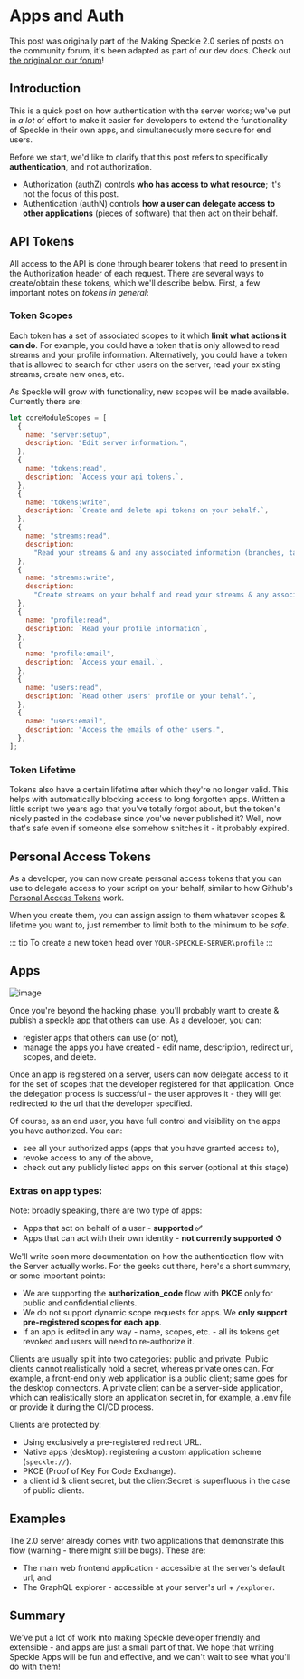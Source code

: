 # Apps and Auth

This post was originally part of the Making Speckle 2.0 series of posts on the community forum, it's been adapted as part of our dev docs. Check out [the original on our forum](https://speckle.community/t/apps-authn-speckle-2-0/961)!

## Introduction

This is a quick post on how authentication with the server works; we've put in _a lot_ of effort to make it easier for developers to extend the functionality of Speckle in their own apps, and simultaneously more secure for end users.

Before we start, we'd like to clarify that this post refers to specifically **authentication**, and not authorization.

- Authorization (authZ) controls **who has access to what resource**; it's not the focus of this post.
- Authentication (authN) controls **how a user can delegate access to other applications** (pieces of software) that then act on their behalf.

## API Tokens

All access to the API is done through bearer tokens that need to present in the Authorization header of each request. There are several ways to create/obtain these tokens, which we'll describe below. First, a few important notes on _tokens in general_:

### Token Scopes

Each token has a set of associated scopes to it which **limit what actions it can do**. For example, you could have a token that is only allowed to read streams and your profile information. Alternatively, you could have a token that is allowed to search for other users on the server, read your existing streams, create new ones, etc.

As Speckle will grow with functionality, new scopes will be made available. Currently there are:

```js
let coreModuleScopes = [
  {
    name: "server:setup",
    description: "Edit server information.",
  },
  {
    name: "tokens:read",
    description: `Access your api tokens.`,
  },
  {
    name: "tokens:write",
    description: `Create and delete api tokens on your behalf.`,
  },
  {
    name: "streams:read",
    description:
      "Read your streams & and any associated information (branches, tags, comments, objects, etc.)",
  },
  {
    name: "streams:write",
    description:
      "Create streams on your behalf and read your streams & any associated information (any associated information (branches, tags, comments, objects, etc.)",
  },
  {
    name: "profile:read",
    description: `Read your profile information`,
  },
  {
    name: "profile:email",
    description: `Access your email.`,
  },
  {
    name: "users:read",
    description: `Read other users' profile on your behalf.`,
  },
  {
    name: "users:email",
    description: "Access the emails of other users.",
  },
];
```

### Token Lifetime

Tokens also have a certain lifetime after which they're no longer valid. This helps with automatically blocking access to long forgotten apps. Written a little script two years ago that you've totally forgot about, but the token's nicely pasted in the codebase since you've never published it? Well, now that's safe even if someone else somehow snitches it - it probably expired.

## Personal Access Tokens

As a developer, you can now create personal access tokens that you can use to delegate access to your script on your behalf, similar to how Github's [Personal Access Tokens](https://docs.github.com/en/github/authenticating-to-github/creating-a-personal-access-token) work.

When you create them, you can assign assign to them whatever scopes & lifetime you want to, just remember to limit both to the minimum to be _safe._

::: tip
To create a new token head over `YOUR-SPECKLE-SERVER\profile`
:::

## Apps

![image](https://user-images.githubusercontent.com/2679513/109046703-f45be080-76cc-11eb-83b3-27ed956ff319.png)

Once you're beyond the hacking phase, you'll probably want to create & publish a speckle app that others can use. As a developer, you can:

- register apps that others can use (or not),
- manage the apps you have created - edit name, description, redirect url, scopes, and delete.

Once an app is registered on a server, users can now delegate access to it for the set of scopes that the developer registered for that application. Once the delegation process is successful - the user approves it - they will get redirected to the url that the developer specified.

Of course, as an end user, you have full control and visibility on the apps you have authorized. You can:

- see all your authorized apps (apps that you have granted access to),
- revoke access to any of the above,
- check out any publicly listed apps on this server (optional at this stage)

### Extras on app types:

Note: broadly speaking, there are two type of apps:

- Apps that act on behalf of a user - **supported ✅**
- Apps that can act with their own identity - **not currently supported ⏱**

We'll write soon more documentation on how the authentication flow with the Server actually works. For the geeks out there, here's a short summary, or some important points:

- We are supporting the **authorization_code** flow with **PKCE** only for public and confidential clients.
- We do not support dynamic scope requests for apps. We **only support pre-registered scopes for each app**.
- If an app is edited in any way - name, scopes, etc. - all its tokens get revoked and users will need to re-authorize it.

Clients are usually split into two categories: public and private. Public clients cannot realistically hold a secret, whereas private ones can. For example, a front-end only web application is a public client; same goes for the desktop connectors. A private client can be a server-side application, which can realistically store an application secret in, for example, a .env file or provide it during the CI/CD process.

Clients are protected by:

- Using exclusively a pre-registered redirect URL.
- Native apps (desktop): registering a custom application scheme (`speckle://`).
- PKCE (Proof of Key For Code Exchange).
- a client id & client secret, but the clientSecret is superfluous in the case of public clients.

## Examples

The 2.0 server already comes with two applications that demonstrate this flow (warning - there might still be bugs). These are:

- The main web frontend application - accessible at the server's default url, and
- The GraphQL explorer - accessible at your server's url + `/explorer`.

## Summary

We've put a lot of work into making Speckle developer friendly and extensible - and apps are just a small part of that. We hope that writing Speckle Apps will be fun and effective, and we can't wait to see what you'll do with them!
